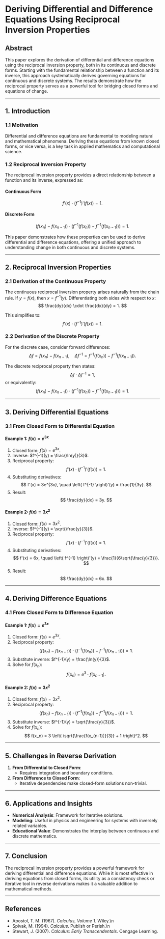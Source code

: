 # **Deriving Differential and Difference Equations Using Reciprocal Inversion Properties**

## **Abstract**
This paper explores the derivation of differential and difference equations using the reciprocal inversion property, both in its continuous and discrete forms. Starting with the fundamental relationship between a function and its inverse, this approach systematically derives governing equations for continuous and discrete systems. The results demonstrate how the reciprocal property serves as a powerful tool for bridging closed forms and equations of change.

---

## **1. Introduction**

### **1.1 Motivation**
Differential and difference equations are fundamental to modeling natural and mathematical phenomena. Deriving these equations from known closed forms, or vice versa, is a key task in applied mathematics and computational science.

### **1.2 Reciprocal Inversion Property**
The reciprocal inversion property provides a direct relationship between a function and its inverse, expressed as:

#### **Continuous Form**
$$
f'(x) \cdot \left( f^{-1} \right)'(f(x)) = 1.
$$

#### **Discrete Form**
$$
\left( f(x_n) - f(x_{n-1}) \right) \cdot \left( f^{-1}(f(x_n)) - f^{-1}(f(x_{n-1})) \right) = 1.
$$

This paper demonstrates how these properties can be used to derive differential and difference equations, offering a unified approach to understanding change in both continuous and discrete systems.

---

## **2. Reciprocal Inversion Properties**

### **2.1 Derivation of the Continuous Property**
The continuous reciprocal inversion property arises naturally from the chain rule. If $y = f(x)$, then $x = f^{-1}(y)$. Differentiating both sides with respect to $x$:
$$
\frac{dy}{dx} \cdot \frac{dx}{dy} = 1.
$$

This simplifies to:
$$
f'(x) \cdot \left( f^{-1} \right)'(f(x)) = 1.
$$

### **2.2 Derivation of the Discrete Property**
For the discrete case, consider forward differences:
$$
\Delta f = f(x_n) - f(x_{n-1}), \quad \Delta f^{-1} = f^{-1}(f(x_n)) - f^{-1}(f(x_{n-1})).
$$

The discrete reciprocal property then states:
$$
\Delta f \cdot \Delta f^{-1} = 1,
$$
or equivalently:
$$
\left( f(x_n) - f(x_{n-1}) \right) \cdot \left( f^{-1}(f(x_n)) - f^{-1}(f(x_{n-1})) \right) = 1.
$$

---

## **3. Deriving Differential Equations**

### **3.1 From Closed Form to Differential Equation**
#### **Example 1: $f(x) = e^{3x}$**
1. Closed form: $f(x) = e^{3x}$.
2. Inverse: $f^{-1}(y) = \frac{\ln(y)}{3}$.
3. Reciprocal property:
   $$
   f'(x) \cdot \left( f^{-1} \right)'(f(x)) = 1.
   $$
4. Substituting derivatives:
   $$
   f'(x) = 3e^{3x}, \quad \left( f^{-1} \right)'(y) = \frac{1}{3y}.
   $$
5. Result:
   $$
   \frac{dy}{dx} = 3y.
   $$

#### **Example 2: $f(x) = 3x^2$**
1. Closed form: $f(x) = 3x^2$.
2. Inverse: $f^{-1}(y) = \sqrt{\frac{y}{3}}$.
3. Reciprocal property:
   $$
   f'(x) \cdot \left( f^{-1} \right)'(f(x)) = 1.
   $$
4. Substituting derivatives:
   $$
   f'(x) = 6x, \quad \left( f^{-1} \right)'(y) = \frac{1}{6\sqrt{\frac{y}{3}}}.
   $$
5. Result:
   $$
   \frac{dy}{dx} = 6x.
   $$

---

## **4. Deriving Difference Equations**

### **4.1 From Closed Form to Difference Equation**
#### **Example 1: $f(x) = e^{3x}$**
1. Closed form: $f(x) = e^{3x}$.
2. Reciprocal property:
   $$
   \left( f(x_n) - f(x_{n-1}) \right) \cdot \left( f^{-1}(f(x_n)) - f^{-1}(f(x_{n-1})) \right) = 1.
   $$
3. Substitute inverse: $f^{-1}(y) = \frac{\ln(y)}{3}$.
4. Solve for $f(x_n)$:
   $$
   f(x_n) = e^3 \cdot f(x_{n-1}).
   $$

#### **Example 2: $f(x) = 3x^2$**
1. Closed form: $f(x) = 3x^2$.
2. Reciprocal property:
   $$
   \left( f(x_n) - f(x_{n-1}) \right) \cdot \left( f^{-1}(f(x_n)) - f^{-1}(f(x_{n-1})) \right) = 1.
   $$
3. Substitute inverse: $f^{-1}(y) = \sqrt{\frac{y}{3}}$.
4. Solve for $f(x_n)$:
   $$
   f(x_n) = 3 \left( \sqrt{\frac{f(x_{n-1})}{3}} + 1 \right)^2.
   $$

---

## **5. Challenges in Reverse Derivation**

1. **From Differential to Closed Form**:
   - Requires integration and boundary conditions.
2. **From Difference to Closed Form**:
   - Iterative dependencies make closed-form solutions non-trivial.

---

## **6. Applications and Insights**
- **Numerical Analysis**: Framework for iterative solutions.
- **Modeling**: Useful in physics and engineering for systems with inversely related variables.
- **Educational Value**: Demonstrates the interplay between continuous and discrete mathematics.

---

## **7. Conclusion**
The reciprocal inversion property provides a powerful framework for deriving differential and difference equations. While it is most effective in deriving equations from closed forms, its utility as a consistency check or iterative tool in reverse derivations makes it a valuable addition to mathematical methods.

---

## **References**
- Apostol, T. M. (1967). *Calculus, Volume 1*. Wiley.\n
- Spivak, M. (1994). *Calculus*. Publish or Perish.\n
- Stewart, J. (2007). *Calculus: Early Transcendentals*. Cengage Learning.
